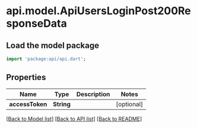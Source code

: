 # api.model.ApiUsersLoginPost200ResponseData

## Load the model package
```dart
import 'package:api/api.dart';
```

## Properties
Name | Type | Description | Notes
------------ | ------------- | ------------- | -------------
**accessToken** | **String** |  | [optional] 

[[Back to Model list]](../README.md#documentation-for-models) [[Back to API list]](../README.md#documentation-for-api-endpoints) [[Back to README]](../README.md)


